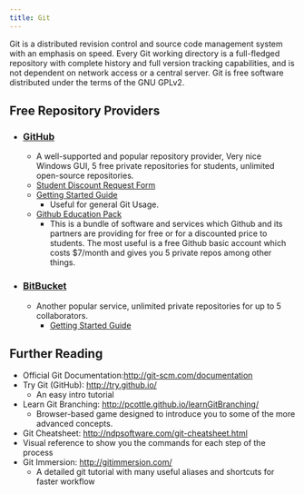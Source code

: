 ```yaml
---
title: Git
---
```

Git is a distributed revision control and source code management system with an emphasis on speed. Every Git working directory is a full-fledged repository with complete history and full version tracking capabilities, and is not dependent on network access or a central server. Git is free software distributed under the terms of the GNU GPLv2.

## Free Repository Providers
- ### [GitHub](https://www.github.com/)
  - A well-supported and popular repository provider, Very nice Windows GUI, 5 free private repositories for students, unlimited open-source repositories.
  - [Student Discount Request Form](https://education.github.com/discount_requests/new)
  - [Getting Started Guide](https://help.github.com/)
    - Useful for general Git Usage.
  - [Github Education Pack](https://education.github.com/pack)
    - This is a bundle of software and services which Github and its partners are providing for free or for a discounted price to students. The most useful is a free Github basic account which costs $7/month and gives you 5 private repos among other things.
- ### [BitBucket](https://bitbucket.org/)
  - Another popular service, unlimited private repositories for up to 5 collaborators.
    - [Getting Started Guide](https://confluence.atlassian.com/display/BITBUCKET/Bitbucket+101)

## Further Reading
- Official Git Documentation:http://git-scm.com/documentation
- Try Git (GitHub): http://try.github.io/
  - An easy intro tutorial
- Learn Git Branching: http://pcottle.github.io/learnGitBranching/
  - Browser-based game designed to introduce you to some of the more advanced concepts.
- Git Cheatsheet: http://ndpsoftware.com/git-cheatsheet.html
 - Visual reference to show you the commands for each step of the process
- Git Immersion: http://gitimmersion.com/
  - A detailed git tutorial with many useful aliases and shortcuts for faster workflow
